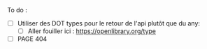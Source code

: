 To do :

- [ ] Utiliser des DOT types pour le retour de l'api plutôt que du any:
  - [ ] Aller fouiller ici : https://openlibrary.org/type
- [ ] PAGE 404
